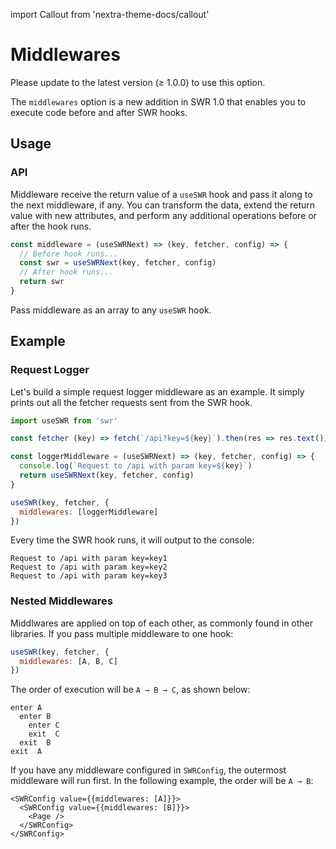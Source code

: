 import Callout from 'nextra-theme-docs/callout'

# Middlewares

<Callout emoji="✅">
  Please update to the latest version (≥ 1.0.0) to use this option.
</Callout>

The `middlewares` option is a new addition in SWR 1.0 that enables you to execute code before and after SWR hooks.

## Usage

### API

Middleware receive the return value of a `useSWR` hook and pass it along to the next middleware, if any. You can transform the data, extend the return value with new attributes, and perform any additional operations before or after the hook runs.

```jsx
const middleware = (useSWRNext) => (key, fetcher, config) => {
  // Before hook runs...
  const swr = useSWRNext(key, fetcher, config)
  // After hook runs...
  return swr
}
```

Pass middleware as an array to any `useSWR` hook.

## Example

### Request Logger

Let's build a simple request logger middleware as an example. It simply prints out all the fetcher requests sent from the SWR hook.


```jsx
import useSWR from 'swr'

const fetcher (key) => fetch(`/api?key=${key}`).then(res => res.text())

const loggerMiddleware = (useSWRNext) => (key, fetcher, config) => {
  console.log(`Request to /api with param key=${key}`)
  return useSWRNext(key, fetcher, config)
}

useSWR(key, fetcher, {
  middlewares: [loggerMiddleware]
})
```

Every time the SWR hook runs, it will output to the console:

```
Request to /api with param key=key1
Request to /api with param key=key2
Request to /api with param key=key3
```

### Nested Middlewares

Middlwares are applied on top of each other, as commonly found in other libraries. If you pass multiple middleware to one hook:

```jsx
useSWR(key, fetcher, {
  middlewares: [A, B, C]
})
```

The order of execution will be `A → B → C`, as shown below:
```
enter A
  enter B
    enter C
    exit  C
  exit  B
exit  A
```

If you have any middleware configured in `SWRConfig`, the outermost middleware will run first. In the following example, the order will be `A → B`:

```
<SWRConfig value={{middlewares: [A]}}>
  <SWRConfig value={{middlewares: [B]}}>
    <Page />
  </SWRConfig>
</SWRConfig>
```

